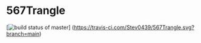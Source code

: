 # 567Trangle
[![build status of master](https://travis-ci.com/Stev0439/567Trangle.svg?branch=main)]
(https://travis-ci.com/Stev0439/567Trangle.svg?branch=main)
